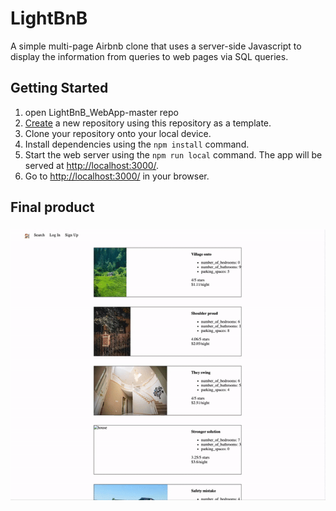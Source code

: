 # LightBnB

A simple multi-page Airbnb clone that uses a server-side Javascript to display the information from queries to web pages via SQL queries.

## Getting Started

1. open LightBnB_WebApp-master repo
2. [Create](https://docs.github.com/en/repositories/creating-and-managing-repositories/creating-a-repository-from-a-template) a new repository using this repository as a template.
3. Clone your repository onto your local device.
4. Install dependencies using the `npm install` command.
5. Start the web server using the `npm run local` command. The app will be served at <http://localhost:3000/>.
6. Go to <http://localhost:3000/> in your browser.

## Final product

### ![](https://github.com/Lala0419/LightBnB/blob/main/LightBnB_WebApp-master/public/docs/lightbnb.gif)
